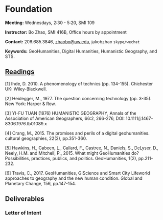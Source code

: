# Foundation

**Meeting:** Wednesdays, 2:30 - 5:20, SMI 109

**Instructor:** Bo Zhao, SMI 416B, Office hours by appointment

**Contact:** 206.685.3846, zhaobo@uw.edu, jakobzhao `skype/wechat`

**Keywords:** GeoHumanities, Digital Humanities, Humanistic Geography, and STS.

## [Readings](https://drive.google.com/drive/u/2/folders/1kbBxDUXL84DnOYcO4acmDpbVN1Xrnp-r)

[1] Ihde, D. 2010. A phenomenology of technics (pp. 134-155). Chichester UK: Wiley-Blackwell.

[2] Heidegger, M., 1977. The question concerning technology (pp. 3-35). New York: Harper & Row.

[3] YI-FU TUAN (1976) HUMANISTIC GEOGRAPHY, Annals of the Association of American Geographers, 66:2, 266-276, DOI: 10.1111/j.1467-8306.1976.tb01089.x

[4] Crang, M., 2015. The promises and perils of a digital geohumanities. cultural geographies, 22(2), pp.351-360.

[5] Hawkins, H., Cabeen, L., Callard, F., Castree, N., Daniels, S., DeLyser, D., Neely, H.M. and Mitchell, P., 2015. What might GeoHumanities do? Possibilities, practices, publics, and politics. GeoHumanities, 1(2), pp.211-232.

[6] Travis, C., 2017. GeoHumanities, GIScience and Smart City Lifeworld approaches to geography and the new human condition. Global and Planetary Change, 156, pp.147-154.

## Deliverables

### Letter of Intent
